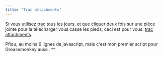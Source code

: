 ```yaml
---
title: "Trac attachments"
---
```


Si vous utilisez [trac](http://trac.edgewall.org/) tous les jours, et que
cliquer deux fois sur une pièce jointe pour la télécharger vous casse les
pieds, ceci est pour vous: [trac
attachments](http://userscripts.org/scripts/show/51206).

Pfiou, au moins 6 lignes de javascript, mais c'est mon premier script pour
Greasemonkey aussi. ^^

